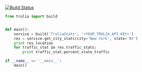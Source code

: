 [![Build Status](https://travis-ci.org/rightlag/trulia-sdk-python.svg?branch=master)](https://travis-ci.org/rightlag/trulia-sdk-python)

```python
from trulia import build


def main():
    service = build('TruliaStats', '<YOUR_TRULIA_API_KEY>')
    res = service.get_city_stats(city='New York', state='NY')
    print res.location
    for traffic_stat in res.traffic_stats:
        print traffic_stat.percent_state_traffic

if __name__ == '__main__':
    main()
```
